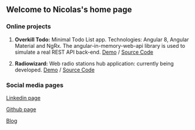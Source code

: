 ## Welcome to Nicolas's home page

### Online projects

1. **Overkill Todo:** Minimal Todo List app. Technologies: Angular 8, Angular Material and NgRx. The angular-in-memory-web-api library is used to simulate a real REST API back-end. [Demo](https://nperon.github.io/overkill-todo/) / [Source Code](https://github.com/nperon/overkill-todo)


2. **Radiowizard:** Web radio stations hub application: currently being developed. [Demo](https://nperon.github.io/radiowizard/) / [Source Code](https://github.com/nperon/radiowizard)

### Social media pages

[Linkedin page](https://www.linkedin.com/in/nicolas-peron-52b250140/)

[Github page](https://github.com/nperon)

[Blog](https://nperon.netlify.com)

